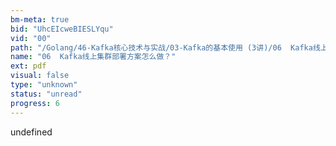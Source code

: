 ```yaml
---
bm-meta: true
bid: "UhcEIcweBIESLYqu"
vid: "00"
path: "/Golang/46-Kafka核心技术与实战/03-Kafka的基本使用 (3讲)/06  Kafka线上集群部署方案怎么做？.pdf"
name: "06  Kafka线上集群部署方案怎么做？"
ext: pdf
visual: false
type: "unknown"
status: "unread"
progress: 6
---
```

undefined